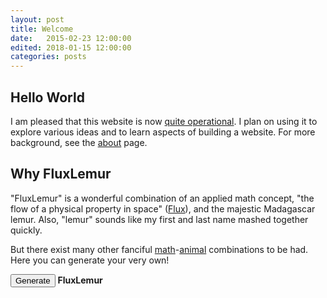 ```yaml
---
layout: post
title: Welcome
date:   2015-02-23 12:00:00
edited: 2018-01-15 12:00:00
categories: posts
---
```


## Hello World

I am pleased that this website is now [quite
operational](https://www.youtube.com/watch?v=zGwDwx10wB4).
I plan on using it to explore various ideas and to learn
aspects of building a website. For more background,
see the [about](/about.html) page.


## Why FluxLemur

"FluxLemur" is a wonderful combination of an
applied math concept, "the flow of a physical property in space"
([Flux](http://en.wikipedia.org/wiki/Flux)), and the majestic
Madagascar lemur. Also, "lemur" sounds like my first and last
name mashed together quickly.

But there exist many other fanciful
[math](/assets/names/math_terms.txt)-[animal](/assets/names/animals.txt)
combinations to be had. Here you can generate your very own!

<script src="https://ajax.googleapis.com/ajax/libs/jquery/1.11.2/jquery.min.js"></script>
<script src="/assets/names/gen_name.js"></script>
<button onclick="gen_name()">Generate</button>
<strong id="display_name">FluxLemur</strong>
